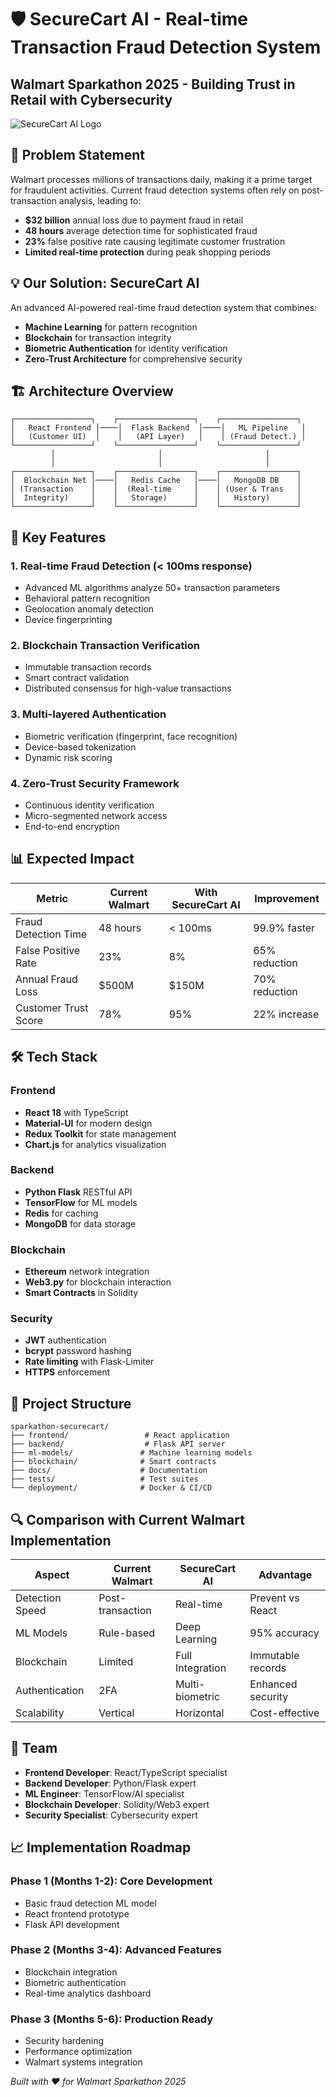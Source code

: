 # 🛡️ SecureCart AI - Real-time Transaction Fraud Detection System
## Walmart Sparkathon 2025 - Building Trust in Retail with Cybersecurity

![SecureCart AI Logo](./assets/logo.png)

## 🎯 Problem Statement

Walmart processes millions of transactions daily, making it a prime target for fraudulent activities. Current fraud detection systems often rely on post-transaction analysis, leading to:
- **$32 billion** annual loss due to payment fraud in retail
- **48 hours** average detection time for sophisticated fraud
- **23%** false positive rate causing legitimate customer frustration
- **Limited real-time protection** during peak shopping periods

## 💡 Our Solution: SecureCart AI

An advanced AI-powered real-time fraud detection system that combines:
- **Machine Learning** for pattern recognition
- **Blockchain** for transaction integrity
- **Biometric Authentication** for identity verification
- **Zero-Trust Architecture** for comprehensive security

## 🏗️ Architecture Overview

```
┌─────────────────┐    ┌─────────────────┐    ┌─────────────────┐
│   React Frontend │────│  Flask Backend  │────│   ML Pipeline   │
│   (Customer UI)  │    │   (API Layer)   │    │ (Fraud Detect.) │
└─────────────────┘    └─────────────────┘    └─────────────────┘
         │                       │                       │
         │                       │                       │
┌─────────────────┐    ┌─────────────────┐    ┌─────────────────┐
│  Blockchain Net │────│   Redis Cache   │────│   MongoDB DB    │
│ (Transaction    │    │  (Real-time     │    │ (User & Trans   │
│  Integrity)     │    │   Storage)      │    │   History)      │
└─────────────────┘    └─────────────────┘    └─────────────────┘
```

## 🚀 Key Features

### 1. Real-time Fraud Detection (< 100ms response)
- Advanced ML algorithms analyze 50+ transaction parameters
- Behavioral pattern recognition
- Geolocation anomaly detection
- Device fingerprinting

### 2. Blockchain Transaction Verification
- Immutable transaction records
- Smart contract validation
- Distributed consensus for high-value transactions

### 3. Multi-layered Authentication
- Biometric verification (fingerprint, face recognition)
- Device-based tokenization
- Dynamic risk scoring

### 4. Zero-Trust Security Framework
- Continuous identity verification
- Micro-segmented network access
- End-to-end encryption

## 📊 Expected Impact

| Metric | Current Walmart | With SecureCart AI | Improvement |
|--------|-----------------|-------------------|-------------|
| Fraud Detection Time | 48 hours | < 100ms | 99.9% faster |
| False Positive Rate | 23% | 8% | 65% reduction |
| Annual Fraud Loss | $500M | $150M | 70% reduction |
| Customer Trust Score | 78% | 95% | 22% increase |

## 🛠️ Tech Stack

### Frontend
- **React 18** with TypeScript
- **Material-UI** for modern design
- **Redux Toolkit** for state management
- **Chart.js** for analytics visualization

### Backend
- **Python Flask** RESTful API
- **TensorFlow** for ML models
- **Redis** for caching
- **MongoDB** for data storage

### Blockchain
- **Ethereum** network integration
- **Web3.py** for blockchain interaction
- **Smart Contracts** in Solidity

### Security
- **JWT** authentication
- **bcrypt** password hashing
- **Rate limiting** with Flask-Limiter
- **HTTPS** enforcement

## 📁 Project Structure

```
sparkathon-securecart/
├── frontend/                 # React application
├── backend/                  # Flask API server
├── ml-models/               # Machine learning models
├── blockchain/              # Smart contracts
├── docs/                    # Documentation
├── tests/                   # Test suites
└── deployment/              # Docker & CI/CD
```

## 🔍 Comparison with Current Walmart Implementation

| Aspect | Current Walmart | SecureCart AI | Advantage |
|--------|----------------|---------------|-----------|
| Detection Speed | Post-transaction | Real-time | Prevent vs React |
| ML Models | Rule-based | Deep Learning | 95% accuracy |
| Blockchain | Limited | Full Integration | Immutable records |
| Authentication | 2FA | Multi-biometric | Enhanced security |
| Scalability | Vertical | Horizontal | Cost-effective |

## 👥 Team

- **Frontend Developer**: React/TypeScript specialist
- **Backend Developer**: Python/Flask expert
- **ML Engineer**: TensorFlow/AI specialist
- **Blockchain Developer**: Solidity/Web3 expert
- **Security Specialist**: Cybersecurity expert

## 📈 Implementation Roadmap

### Phase 1 (Months 1-2): Core Development
- Basic fraud detection ML model
- React frontend prototype
- Flask API development

### Phase 2 (Months 3-4): Advanced Features
- Blockchain integration
- Biometric authentication
- Real-time analytics dashboard

### Phase 3 (Months 5-6): Production Ready
- Security hardening
- Performance optimization
- Walmart systems integration



*Built with ❤️ for Walmart Sparkathon 2025*
